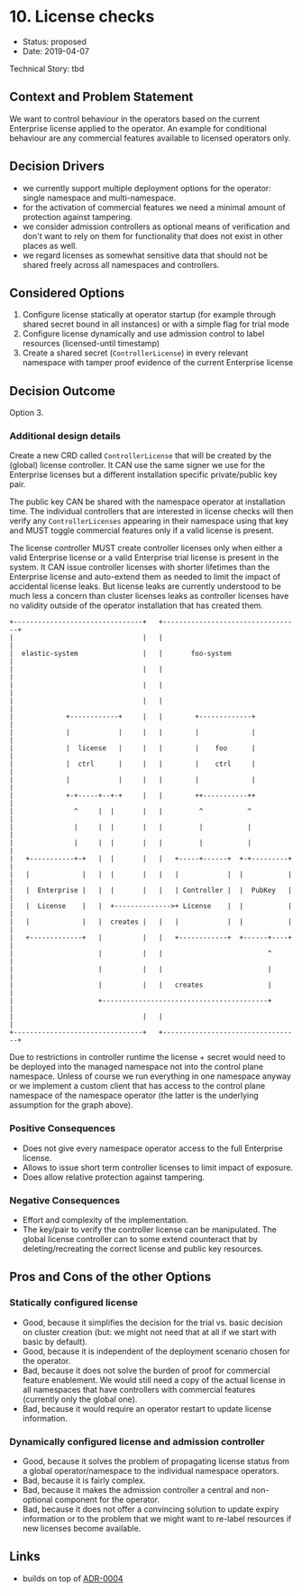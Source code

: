 # 10. License checks

* Status: proposed
* Date: 2019-04-07

Technical Story: tbd

## Context and Problem Statement

We want to control behaviour in the operators based on the current
Enterprise license applied to the operator. An example for conditional 
behaviour are any commercial features available to licensed operators only. 

## Decision Drivers 

* we currently support multiple deployment options for the operator: single namespace and multi-namespace.
* for the activation of commercial features we need a minimal amount of protection against tampering.
* we consider admission controllers as optional means of verification and don't want to rely on them for functionality that does not exist in other places as well.
* we regard licenses as somewhat sensitive data that should not be shared freely across all namespaces and controllers.
  

## Considered Options

1. Configure license statically at operator startup (for example through shared secret bound in all instances) or with a simple flag for trial mode
2. Configure license dynamically and use admission control to label resources (licensed-until timestamp) 
3. Create a shared secret (`ControllerLicense`) in every relevant namespace with tamper proof evidence of the current Enterprise license 

## Decision Outcome

Option 3.


### Additional design details

Create a new CRD called `ControllerLicense` that will be created
by the (global) license controller. It CAN use the same signer we use
for the Enterprise licenses but a different installation specific
private/public key pair.

The public key CAN be shared with the namespace operator at
installation time. The individual controllers that are interested in
license checks will then verify any `ControllerLicenses` appearing in
their namespace using that key and MUST toggle commercial features only if a valid license 
is present.

The license controller MUST create controller licenses only when either a valid 
Enterprise license or a valid Enterprise trial license is present in the system. It CAN
issue controller licenses with shorter lifetimes than the Enterprise license and 
auto-extend them as needed to limit the impact of accidental license leaks. But license leaks 
are currently understood to be much less a concern than  cluster licenses leaks as controller licenses have no validity 
outside of the operator installation that has created them.  


```
+--------------------------------+   +----------------------------------+
|                                |   |                                  |
|  elastic-system                |   |       foo-system                 |
|                                |   |                                  |
|                                |   |                                  |
|                                |   |                                  |
|             +------------+     |   |        +-------------+           |
|             |            |     |   |        |             |           |
|             |  license   |     |   |        |    foo      |           |
|             |  ctrl      |     |   |        |    ctrl     |           |
|             |            |     |   |        |             |           |
|             +-+-----+--+-+     |   |        ++-----------++           |
|               ^     |  |       |   |         ^           ^            |
|               |     |  |       |   |         |           |            |
|               |     |  |       |   |         |           |            |
|   +-----------+-+   |  |       |   |   +-----+------+  +-+---------+  |
|   |             |   |  |       |   |   |            |  |           |  |
|   |  Enterprise |   |  |       |   |   | Controller |  |  PubKey   |  |
|   |  License    |   |  +-------------->+ License    |  |           |  |
|   |             |   |  creates |   |   |            |  |           |  |
|   +-------------+   |          |   |   +------------+  +------+----+  |
|                     |          |   |                          ^       |
|                     |          |   |                          |       |
|                     |          |   |   creates                |       |
|                     +-----------------------------------------+       |
|                                |   |                                  |
+--------------------------------+   +----------------------------------+
```

Due to restrictions in controller runtime the license +
secret would need to be deployed into the managed namespace not into
the control plane namespace. Unless of course we run everything in one
namespace anyway or we implement a custom client
that has access to the control plane namespace of the namespace
operator (the latter is the underlying assumption for the graph above).

### Positive Consequences 

* Does not give every namespace operator access to the full Enterprise license.
* Allows to issue short term controller licenses to limit impact of exposure.
* Does allow relative protection against tampering.


### Negative Consequences 

* Effort and complexity of the implementation.
* The key/pair to verify the controller license can be manipulated. The global license
  controller can to some extend counteract that by deleting/recreating the correct license 
  and public key resources.
  

## Pros and Cons of the other Options 

### Statically configured license



* Good, because it simplifies the decision for the trial vs. basic decision on cluster creation (but: we might not need that at all if we start with basic by default).
* Good, because it is independent of the deployment scenario chosen for the operator.
* Bad, because it does not solve the burden of proof for commercial feature enablement.
  We would still need a copy of the actual license in all namespaces that have controllers with commercial features (currently only the global one).
* Bad, because it would require an operator restart to update license information.   

### Dynamically configured license and admission controller

* Good, because it solves the problem of propagating license status from a global operator/namespace to the individual namespace operators. 
* Bad, because it is fairly complex.
* Bad, because it makes the admission controller a central and non-optional component for the operator.
* Bad, because it does not offer a convincing solution to update expiry information or to the problem that we might 
  want to re-label resources if new licenses become available.



## Links 

* builds on top of [ADR-0004](0004-licensing.md)  

